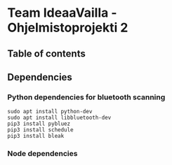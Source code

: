 # Team IdeaaVailla - Ohjelmistoprojekti 2

## Table of contents

## Dependencies

### Python dependencies for bluetooth scanning

    sudo apt install python-dev
    sudo apt install libbluetooth-dev
    pip3 install pybluez
    pip3 install schedule
    pip3 install bleak
    

### Node dependencies

